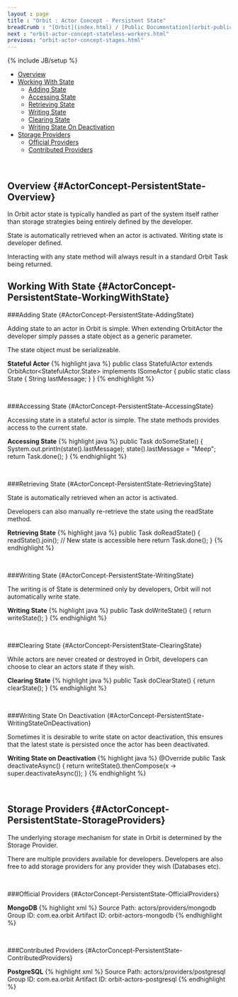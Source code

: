 ```yaml
---
layout : page
title : "Orbit : Actor Concept - Persistent State"
breadCrumb : "[Orbit](index.html) / [Public Documentation](orbit-public-documentation.html) / [Actors](orbit-actors.html) / [Actor Concepts](orbit-actor-concepts.html)"
next : "orbit-actor-concept-stateless-workers.html"
previous: "orbit-actor-concept-stages.html"
---
```

{% include JB/setup %}



-  [Overview](#ActorConcept-PersistentState-Overview)
-  [Working With State](#ActorConcept-PersistentState-WorkingWithState)
    -  [Adding State](#ActorConcept-PersistentState-AddingState)
    -  [Accessing State](#ActorConcept-PersistentState-AccessingState)
    -  [Retrieving State](#ActorConcept-PersistentState-RetrievingState)
    -  [Writing State](#ActorConcept-PersistentState-WritingState)
    -  [Clearing State](#ActorConcept-PersistentState-ClearingState)
    -  [Writing State On Deactivation](#ActorConcept-PersistentState-WritingStateOnDeactivation)
-  [Storage Providers](#ActorConcept-PersistentState-StorageProviders)
    -  [Official Providers](#ActorConcept-PersistentState-OfficialProviders)
    -  [Contributed Providers](#ActorConcept-PersistentState-ContributedProviders)



 


Overview {#ActorConcept-PersistentState-Overview}
----------


In Orbit actor state is typically handled as part of the system itself rather than storage strategies being entirely defined by the developer.


State is automatically retrieved when an actor is activated. Writing state is developer defined.


Interacting with any state method will always result in a standard Orbit Task being returned.


Working With State {#ActorConcept-PersistentState-WorkingWithState}
----------


###Adding State {#ActorConcept-PersistentState-AddingState}


Adding state to an actor in Orbit is simple. When extending OrbitActor the developer simply passes a state object as a generic parameter.


The state object must be serializeable.

**Stateful Actor** 
{% highlight java %}
public class StatefulActor extends OrbitActor<StatefulActor.State> implements ISomeActor
{
    public static class State
    {
        String lastMessage;
    }
}
{% endhighlight %}

 


###Accessing State {#ActorConcept-PersistentState-AccessingState}


Accessing state in a stateful actor is simple. The state methods provides access to the current state.

**Accessing State** 
{% highlight java %}
public Task doSomeState()
{
    System.out.println(state().lastMessage);
    state().lastMessage = "Meep";
    return Task.done();
}
{% endhighlight %}

 


###Retrieving State {#ActorConcept-PersistentState-RetrievingState}


State is automatically retrieved when an actor is activated.


Developers can also manually re-retrieve the state using the readState method.

**Retrieving State** 
{% highlight java %}
public Task doReadState()
{
    readState().join();
    // New state is accessible here	
    return Task.done();
}
{% endhighlight %}

 


###Writing State {#ActorConcept-PersistentState-WritingState}


The writing is of State is determined only by developers, Orbit will not automatically write state.

**Writing State** 
{% highlight java %}
public Task doWriteState()
{
    return writeState();
}
{% endhighlight %}

 


###Clearing State {#ActorConcept-PersistentState-ClearingState}


While actors are never created or destroyed in Orbit, developers can choose to clear an actors state if they wish.

**Clearing State** 
{% highlight java %}
public Task doClearState()
{
    return clearState();
}
{% endhighlight %}

 


###Writing State On Deactivation {#ActorConcept-PersistentState-WritingStateOnDeactivation}


Sometimes it is desirable to write state on actor deactivation, this ensures that the latest state is persisted once the actor has been deactivated.

**Writing State on Deactivation** 
{% highlight java %}
@Override
public Task deactivateAsync()
{
    return writeState().thenCompose(x -> super.deactivateAsync());
}
{% endhighlight %}

 


Storage Providers {#ActorConcept-PersistentState-StorageProviders}
----------


The underlying storage mechanism for state in Orbit is determined by the Storage Provider.


There are multiple providers available for developers. Developers are also free to add storage providers for any provider they wish (Databases etc).


 


###Official Providers {#ActorConcept-PersistentState-OfficialProviders}

**MongoDB** 
{% highlight xml %}
Source Path: actors/providers/mongodb
Group ID: com.ea.orbit
Artifact ID: orbit-actors-mongodb
{% endhighlight %}

 


###Contributed Providers {#ActorConcept-PersistentState-ContributedProviders}

**PostgreSQL** 
{% highlight xml %}
Source Path: actors/providers/postgresql
Group ID: com.ea.orbit
Artifact ID: orbit-actors-postgresql
{% endhighlight %}
